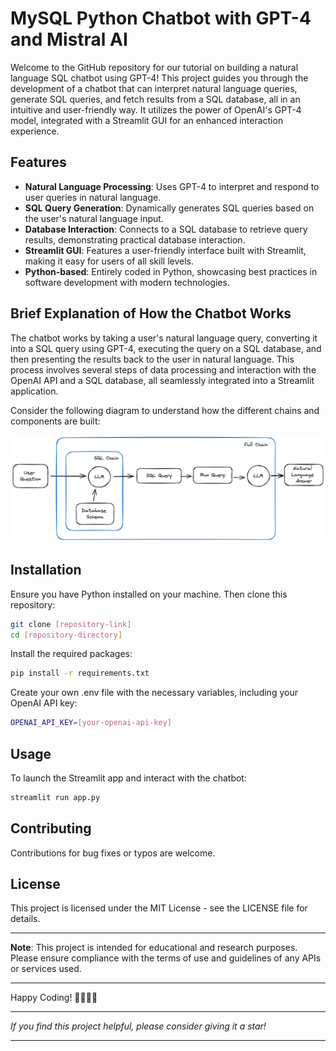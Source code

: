 # MySQL Python Chatbot with GPT-4 and Mistral AI

Welcome to the GitHub repository for our tutorial on building a natural language SQL chatbot using GPT-4! This project guides you through the development of a chatbot that can interpret natural language queries, generate SQL queries, and fetch results from a SQL database, all in an intuitive and user-friendly way. It utilizes the power of OpenAI's GPT-4 model, integrated with a Streamlit GUI for an enhanced interaction experience.


## Features
- **Natural Language Processing**: Uses GPT-4 to interpret and respond to user queries in natural language.
- **SQL Query Generation**: Dynamically generates SQL queries based on the user's natural language input.
- **Database Interaction**: Connects to a SQL database to retrieve query results, demonstrating practical database interaction.
- **Streamlit GUI**: Features a user-friendly interface built with Streamlit, making it easy for users of all skill levels.
- **Python-based**: Entirely coded in Python, showcasing best practices in software development with modern technologies.

## Brief Explanation of How the Chatbot Works

The chatbot works by taking a user's natural language query, converting it into a SQL query using GPT-4, executing the query on a SQL database, and then presenting the results back to the user in natural language. This process involves several steps of data processing and interaction with the OpenAI API and a SQL database, all seamlessly integrated into a Streamlit application.

Consider the following diagram to understand how the different chains and components are built:

![Chatbot Architecture](./docs/mysql-chains.png)

## Installation
Ensure you have Python installed on your machine. Then clone this repository:

```bash
git clone [repository-link]
cd [repository-directory]
```

Install the required packages:

```bash
pip install -r requirements.txt
```

Create your own .env file with the necessary variables, including your OpenAI API key:

```bash
OPENAI_API_KEY=[your-openai-api-key]
```

## Usage
To launch the Streamlit app and interact with the chatbot:

```bash
streamlit run app.py
```

## Contributing
Contributions for bug fixes or typos are welcome.

## License
This project is licensed under the MIT License - see the LICENSE file for details.

---

**Note**: This project is intended for educational and research purposes. Please ensure compliance with the terms of use and guidelines of any APIs or services used.

---

Happy Coding! 🚀👨‍💻🤖

---

*If you find this project helpful, please consider giving it a star!*

---
